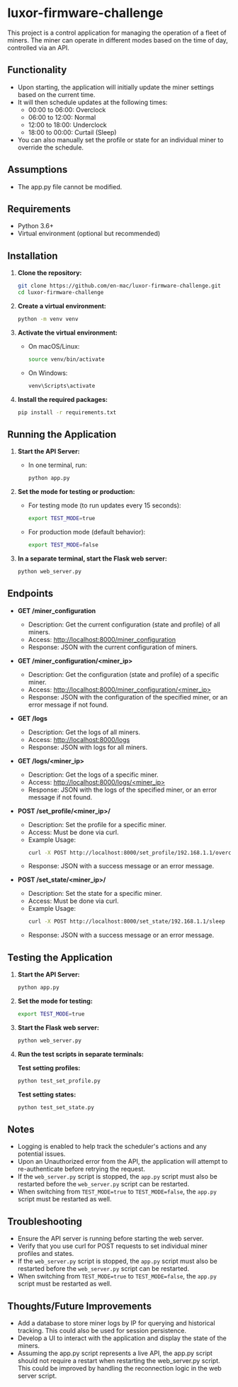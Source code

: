 # luxor-firmware-challenge
This project is a control application for managing the operation of a fleet of miners. The miner can operate in different modes based on the time of day, controlled via an API.

## Functionality

- Upon starting, the application will initially update the miner settings based on the current time.
- It will then schedule updates at the following times:
    - 00:00 to 06:00: Overclock
    - 06:00 to 12:00: Normal
    - 12:00 to 18:00: Underclock
    - 18:00 to 00:00: Curtail (Sleep)
- You can also manually set the profile or state for an individual miner to override the schedule.

## Assumptions
- The app.py file cannot be modified.

## Requirements

- Python 3.6+
- Virtual environment (optional but recommended)

## Installation

1. **Clone the repository:**
    ```sh
    git clone https://github.com/en-mac/luxor-firmware-challenge.git
    cd luxor-firmware-challenge
    ```

2. **Create a virtual environment:**
    ```sh
    python -m venv venv
    ```

3. **Activate the virtual environment:**
    - On macOS/Linux:
        ```sh
        source venv/bin/activate
        ```
    - On Windows:
        ```sh
        venv\Scripts\activate
        ```

4. **Install the required packages:**
    ```sh
    pip install -r requirements.txt
    ```

## Running the Application

1. **Start the API Server:**
    - In one terminal, run:
        ```sh
        python app.py
        ```

2. **Set the mode for testing or production:**
    - For testing mode (to run updates every 15 seconds):
      ```sh
      export TEST_MODE=true
      ```
    - For production mode (default behavior):
      ```sh
      export TEST_MODE=false
      ```

3. **In a separate terminal, start the Flask web server:**
    ```sh
    python web_server.py
    ```

## Endpoints

- **GET /miner_configuration**
  - Description: Get the current configuration (state and profile) of all miners.
  - Access: [http://localhost:8000/miner_configuration](http://localhost:8000/miner_configuration)
  - Response: JSON with the current configuration of miners.

- **GET /miner_configuration/<miner_ip>**
  - Description: Get the configuration (state and profile) of a specific miner.
  - Access: [http://localhost:8000/miner_configuration/<miner_ip>](http://localhost:8000/miner_configuration/<miner_ip>)
  - Response: JSON with the configuration of the specified miner, or an error message if not found.

- **GET /logs**
  - Description: Get the logs of all miners.
  - Access: [http://localhost:8000/logs](http://localhost:8000/logs)
  - Response: JSON with logs for all miners.

- **GET /logs/<miner_ip>**
  - Description: Get the logs of a specific miner.
  - Access: [http://localhost:8000/logs/<miner_ip>](http://localhost:8000/logs/<miner_ip>)
  - Response: JSON with the logs of the specified miner, or an error message if not found.

- **POST /set_profile/<miner_ip>/<profile>**
  - Description: Set the profile for a specific miner.
  - Access: Must be done via curl.
  - Example Usage:
    ```sh
    curl -X POST http://localhost:8000/set_profile/192.168.1.1/overclock
    ```
  - Response: JSON with a success message or an error message.

- **POST /set_state/<miner_ip>/<state>**
  - Description: Set the state for a specific miner.
  - Access: Must be done via curl.
  - Example Usage:
    ```sh
    curl -X POST http://localhost:8000/set_state/192.168.1.1/sleep
    ```
  - Response: JSON with a success message or an error message.

## Testing the Application

1. **Start the API Server:**
    ```sh
    python app.py
    ```

2. **Set the mode for testing:**
    ```sh
    export TEST_MODE=true
    ```

3. **Start the Flask web server:**
    ```sh
    python web_server.py
    ```

4. **Run the test scripts in separate terminals:**

    **Test setting profiles:**
    ```sh
    python test_set_profile.py
    ```

    **Test setting states:**
    ```sh
    python test_set_state.py
    ```

## Notes
- Logging is enabled to help track the scheduler's actions and any potential issues.
- Upon an Unauthorized error from the API, the application will attempt to re-authenticate before retrying the request.
- If the `web_server.py` script is stopped, the `app.py` script must also be restarted before the `web_server.py` script can be restarted.
- When switching from `TEST_MODE=true` to `TEST_MODE=false`, the `app.py` script must be restarted as well.

## Troubleshooting

- Ensure the API server is running before starting the web server.
- Verify that you use curl for POST requests to set individual miner profiles and states.
- If the `web_server.py` script is stopped, the `app.py` script must also be restarted before the `web_server.py` script can be restarted.
- When switching from `TEST_MODE=true` to `TEST_MODE=false`, the `app.py` script must be restarted as well.

## Thoughts/Future Improvements
- Add a database to store miner logs by IP for querying and historical tracking. This could also be used for session persistence.
- Develop a UI to interact with the application and display the state of the miners.
- Assuming the app.py script represents a live API, the app.py script should not require a restart when restarting the web_server.py script. This could be improved by handling the reconnection logic in the web server script.
